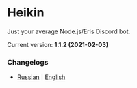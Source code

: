 # Heikin
Just your average Node.js/Eris Discord bot.

Current version: **1.1.2 (2021-02-03)**

### Changelogs
* [Russian](CHANGELOG_ru.md) | [English](CHANGELOG_en.md)